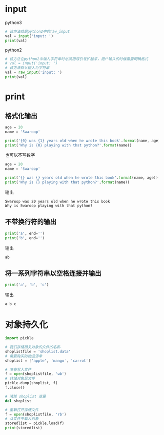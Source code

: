 
# input

python3
```python
# 该方法就是python2中的raw_input
val = input('input: ')
print(val)
```

python2
``` python
# 该方法在python2中输入字符串时必须用双引号扩起来，用户输入的时候需要明确格式
# val = input('input: ') 
# 该方法默认输入为字符串
val = raw_input('input: ')
print(val)
```

# print

## 格式化输出
```python
age = 20
name = 'Swaroop'

print('{0} was {1} years old when he wrote this book'.format(name, age))
print('Why is {0} playing with that python?'.format(name))
```

也可以不写数字
```python
age = 20
name = 'Swaroop'

print('{} was {} years old when he wrote this book'.format(name, age))
print('Why is {} playing with that python?'.format(name))
```

输出
```
Swaroop was 20 years old when he wrote this book
Why is Swaroop playing with that python?
```

## 不带换行符的输出
```python
print('a', end='')
print('b', end='')
```
输出
```
ab
```

## 将一系列字符串以空格连接并输出

```python
print('a', 'b', 'c')
```

输出
```
a b c
```

# 对象持久化

```py
import pickle

# 我们存储相关对象的文件的名称
shoplistfile = 'shoplist.data'
# 需要购买的物品清单
shoplist = ['apple', 'mango', 'carrot']

# 准备写入文件
f = open(shoplistfile, 'wb')
# 转储对象至文件
pickle.dump(shoplist, f)
f.close()

# 清除 shoplist 变量
del shoplist

# 重新打开存储文件
f = open(shoplistfile, 'rb')
# 从文件中载入对象
storedlist = pickle.load(f)
print(storedlist)
```
